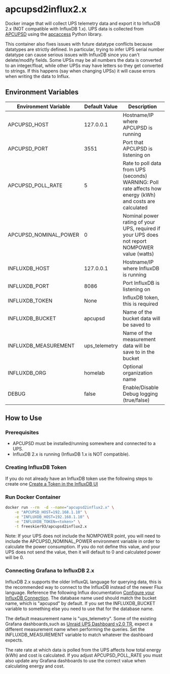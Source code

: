 # apcupsd2influx2.x

Docker image that will collect UPS telemetry data and export it to InfluxDB 2.x (NOT compatible with InfluxDB 1.x). UPS data is collected from [APCUPSD](http://www.apcupsd.org/) using the [apcaccess](https://pypi.org/project/apcaccess/) Python library.

This container also fixes issues with future datatype conflicts because datatypes are strictly defined. In particular, trying to infer UPS serial number datatype can cause serious issues with InfluxDB since you can't delete/modify fields. Some UPSs may be all numbers the data is converted to an integer/float, while other UPSs may have letters so they get converted to strings. If this happens (say when changing UPSs) it will cause errors when writing the data to Influx.

## Environment Variables

| Environment Variable | Default Value | Description |
| -------------------- | ------------- | ----------- |
| APCUPSD_HOST | 127.0.0.1 | Hostname/IP where APCUPSD is running |
| APCUPSD_PORT | 3551 | Port that APCUPSD is listening on |
| APCUPSD_POLL_RATE | 5 | Rate to poll data from UPS (seconds) WARNING: Poll rate affects how energy (kWh) and costs are calculated |
| APCUPSD_NOMINAL_POWER | 0 | Nominal power rating of your UPS, required if your UPS does not report NOMPOWER value (watts) |
| INFLUXDB_HOST | 127.0.0.1 | Hostname/IP where InfluxDB is running |
| INFLUXDB_PORT | 8086 | Port InfluxDB is listening on |
| INFLUXDB_TOKEN | None | InfluxDB token, this is required |
| INFLUXDB_BUCKET | apcupsd | Name of the bucket data will be saved to |
| INFLUXDB_MEASUREMENT | ups_telemetry | Name of the measurement data will be save to in the bucket |
| INFLUXDB_ORG | homelab | Optional organization name |
| DEBUG | false | Enable/Disable Debug logging (true/false) |

## How to Use

### Prerequisites
* APCUPSD must be installed/running somewhere and connected to a UPS. 
* InfluxDB 2.x is running (InfluxDB 1.x is NOT compatible).

### Creating InfluxDB Token
If you do not already have an InfluxDB token use the following steps to create one [Create a Token in the InfluxDB UI](https://docs.influxdata.com/influxdb/v2/admin/tokens/create-token/#create-a-token-in-the-influxdb-ui)

### Run Docker Container
```bash
docker run --rm  -d --name="apcupsd2influx2.x" \
    -e "APCUPSD_HOST=192.168.1.10" \
    -e "INFLUXDB_HOST=192.168.1.10" \
    -e "INFLUXDB_TOKEN=<token>" \
    -t freeskier93/apcupsd2influx2.x
```
Note: If your UPS does not include the NOMPOWER point, you will need to include the APCUPSD_NOMINAL_POWER environment variable in order to calculate the power consumption. If you do not define this value, and your UPS does not send the value, then it will default to 0 and calculated power will be 0.

### Connecting Grafana to InfluxDB 2.x
InfluxDB 2.x supports the older InfluxQL language for querying data, this is the recommended way to connect to the InfluxDB instead of the newer Flux language. Reference the following Influx documentation [Configure your InfluxDB Connection](https://docs.influxdata.com/influxdb/v2/tools/grafana/#configure-your-influxdb-connection). The database name used should match the bucket name, which is "apcupsd" by default. If you set the INFLUXDB_BUCKET variable to something else you need to use that for the database name.

The default measurement name is "ups_telemetry". Some of the existing Grafana dashboards,such as [Unraid UPS Dashboard v2.0 TR](https://grafana.com/grafana/dashboards/10615-unraid-ups-dashboard-v2-0-tr/), expect a different measurement name when performing the queries. Set the INFLUXDB_MEASUREMENT variable to match whatever the dashboard expects.

The rate rate at which data is polled from the UPS affects how total energy (kWh) and cost is calculated. If you adjust APCUPSD_POLL_RATE you must also update any Grafana dashboards to use the correct value when calculating energy and cost.
